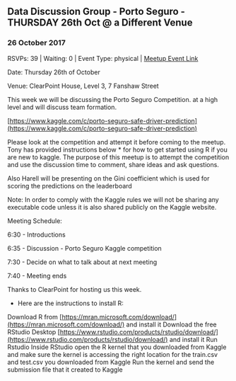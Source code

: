 ## Data Discussion Group - Porto Seguro - THURSDAY 26th Oct @ a Different Venue
### 26 October 2017
RSVPs: 39 | Waiting: 0 | Event Type: physical | [Meetup Event Link](https://www.meetup.com/Data-Science-Discussion-Auckland/events/241871344)

Date: Thursday 26th of October

Venue: ClearPoint House, Level 3, 7 Fanshaw Street

This week we will be discussing the Porto Seguro Competition. at a high level and will discuss team formation.

[https://www.kaggle.com/c/porto-seguro-safe-driver-prediction](https://www.kaggle.com/c/porto-seguro-safe-driver-prediction)

Please look at the competition and attempt it before coming to the meetup. Tony has provided instructions below * for how to get started using R if you are new to kaggle. The purpose of this meetup is to attempt the competition and use the discussion time to comment, share ideas and ask questions.

Also Harell will be presenting on the Gini coefficient which is used for scoring the predictions on the leaderboard

Note: In order to comply with the Kaggle rules we will not be sharing any executable code unless it is also shared publicly on the Kaggle website.

Meeting Schedule:

6:30 - Introductions

6:35 - Discussion - Porto Seguro Kaggle competition

7:30 - Decide on what to talk about at next meeting

7:40 - Meeting ends

Thanks to ClearPoint for hosting us this week.

* Here are the instructions to install R:

Download R from [https://mran.microsoft.com/download/](https://mran.microsoft.com/download/) and install it
Download the free RStudio Desktop [https://www.rstudio.com/products/rstudio/download/](https://www.rstudio.com/products/rstudio/download/) and install it
Run Rstudio
Inside RStudio open the R kernel that you downloaded from Kaggle and make sure the kernel is accessing the right location for the train.csv and test.csv you downloaded from Kaggle
Run the kernel and send the submission file that it created to Kaggle
